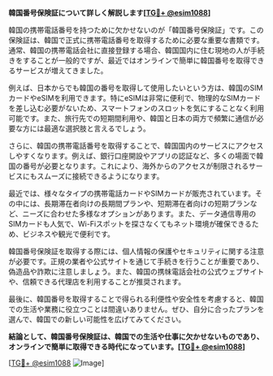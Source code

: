 **韓国番号保険証について詳しく解説します[[TG💪+ @esim1088](https://t.me/s/esim1088)]**

韓国の携帯電話番号を持つために欠かせないのが「韓国番号保険証」です。この保険証は、韓国で正式に携帯電話番号を取得するために必要な重要な書類です。通常、韓国の携帯電話会社に直接登録する場合、韓国国内に住む現地の人が手続きをすることが一般的ですが、最近ではオンラインで簡単に韓国番号を取得できるサービスが増えてきました。

例えば、日本からでも韓国の番号を取得して使用したいという方は、韓国のSIMカードやeSIMを利用できます。特にeSIMは非常に便利で、物理的なSIMカードを差し込む必要がないため、スマートフォンのスロットを気にすることなく利用可能です。また、旅行先での短期間利用や、韓国と日本の両方で頻繁に通信が必要な方には最適な選択肢と言えるでしょう。

さらに、韓国の携帯電話番号を取得することで、韓国国内のサービスにアクセスしやすくなります。例えば、銀行口座開設やアプリの認証など、多くの場面で韓国の番号が必要となります。これにより、海外からのアクセスが制限されるサービスにもスムーズに接続できるようになります。

最近では、様々なタイプの携帯電話カードやSIMカードが販売されています。その中には、長期滞在者向けの長期間プランや、短期滞在者向けの短期プランなど、ニーズに合わせた多様なオプションがあります。また、データ通信専用のSIMカードも人気で、Wi-Fiスポットを探さなくてもネット環境が確保できるため、ビジネスや観光で便利です。

韓国番号保険証を取得する際には、個人情報の保護やセキュリティに関する注意が必要です。正規の業者や公式サイトを通じて手続きを行うことが重要であり、偽造品や詐欺に注意しましょう。また、韓国の携帓電話会社の公式ウェブサイトや、信頼できる代理店を利用することが推奨されます。

最後に、韓国番号を取得することで得られる利便性や安全性を考慮すると、韓国での生活や業務に役立つことは間違いありません。ぜひ、自分に合ったプランを選んで、韓国での新しい可能性を広げてみてください。

**結論として、韓国番号保険証は、韓国での生活や仕事に欠かせないものであり、オンラインで簡単に取得できる時代になっています。[[TG💪+ @esim1088](https://t.me/s/esim1088)]**

[[TG💪+ @esim1088](https://t.me/s/esim1088) ![Image](https://i.postimg.cc/Y0z9fWf4/image.png)]